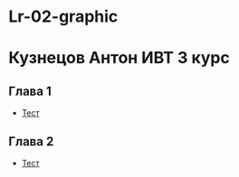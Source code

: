 # Lr-02-graphic
# Кузнецов Антон ИВТ 3 курс

## Глава 1
* [Тест](https://repl.it/@FourwFourw/LearningCpp-01?v=1) 
## Глава 2
* [Тест](/lr-02-chap-02/Кузнецов%20Антон%2C%20ИВТ3%201%20гр%2C%20лр2.2.pdf) 
